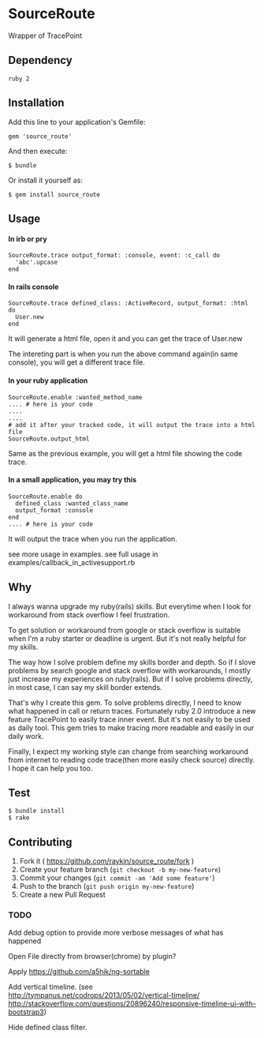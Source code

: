 # SourceRoute

Wrapper of TracePoint

## Dependency

    ruby 2

## Installation

Add this line to your application's Gemfile:

    gem 'source_route'

And then execute:

    $ bundle

Or install it yourself as:

    $ gem install source_route

## Usage

#### In irb or pry

    SourceRoute.trace output_format: :console, event: :c_call do
      'abc'.upcase
    end

#### In rails console

    SourceRoute.trace defined_class: :ActiveRecord, output_format: :html do
      User.new
    end

It will generate a html file, open it and you can get the trace of User.new

The intereting part is when you run the above command again(in same console),
you will get a different trace file.

#### In your ruby application

    SourceRoute.enable :wanted_method_name
    .... # here is your code
    ....
    ....
    # add it after your tracked code, it will output the trace into a html file
    SourceRoute.output_html

Same as the previous example, you will get a html file showing the code trace.

#### In a small application, you may try this

    SourceRoute.enable do
      defined_class :wanted_class_name
      output_format :console
    end
    .... # here is your code

It will output the trace when you run the application.

see more usage in examples.
see full usage in examples/callback_in_activesupport.rb

## Why

I always wanna upgrade my ruby(rails) skills. But everytime when I look for workaround from stack overflow I feel frustration.

To get solution or workaround from google or stack overflow is suitable when I'm a ruby starter or deadline is urgent. But it's not really helpful for my skills.

The way how I solve problem define my skills border and depth. So if I slove problems by search google and stack overflow with workarounds, I mostly just increase my experiences on ruby(rails). But if I solve problems directly, in most case, I can say my skill border extends.

That's why I create this gem. To solve problems directly, I need to know what happened in call or return traces.
Fortunately ruby 2.0 introduce a new feature TracePoint to easily trace inner event. But it's not easily to be used as daily tool. This gem tries to make tracing more readable and easily in our daily work.

Finally, I expect my working style can change from searching workaround from internet to reading code trace(then more easily check source) directly. I hope it can help you too.

## Test

    $ bundle install
    $ rake

## Contributing

1. Fork it ( https://github.com/raykin/source_route/fork )
2. Create your feature branch (`git checkout -b my-new-feature`)
3. Commit your changes (`git commit -am 'Add some feature'`)
4. Push to the branch (`git push origin my-new-feature`)
5. Create a new Pull Request


### TODO

Add debug option to provide more verbose messages of what has happened

Open File directly from browser(chrome) by plugin?

Apply https://github.com/a5hik/ng-sortable

Add vertical timeline.
(see http://tympanus.net/codrops/2013/05/02/vertical-timeline/
http://stackoverflow.com/questions/20896240/responsive-timeline-ui-with-bootstrap3)

Hide defined class filter.
